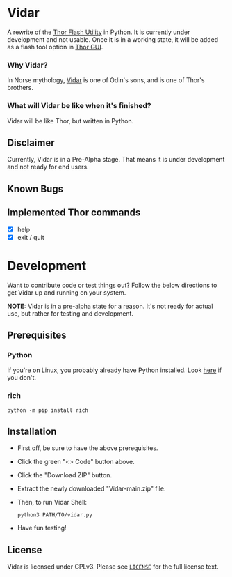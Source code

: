 # Vidar

A rewrite of the [Thor Flash Utility](https://github.com/Samsung-Loki/Thor) in Python. It is currently under development and not usable. Once it is in a working state, it will be added as a flash tool option in [Thor GUI](https://github.com/ethical-haquer/Thor_GUI).

### Why Vidar?

In Norse mythology, [Vidar](https://en.wikipedia.org/wiki/V%C3%AD%C3%B0arr) is one of Odin's sons, and is one of Thor's brothers.

### What will Vidar be like when it's finished?

Vidar will be like Thor, but written in Python.

## Disclaimer

Currently, Vidar is in a Pre-Alpha stage. That means it is under development and not ready for end users.

## Known Bugs


## Implemented Thor commands

- [x] help
- [x] exit / quit

# Development
Want to contribute code or test things out? Follow the below directions to get Vidar up and running on your system.

**NOTE:** Vidar is in a pre-alpha state for a reason. It's not ready for actual use, but rather for testing and development.

## Prerequisites

### Python

If you're on Linux, you probably already have Python installed. Look [here](https://wiki.python.org/moin/BeginnersGuide/Download) if you don't.

### rich

```
python -m pip install rich
```

## Installation
+ First off, be sure to have the above prerequisites.
+ Click the green "<> Code" button above.
+ Click the "Download ZIP" button.
+ Extract the newly downloaded "Vidar-main.zip" file.
+ Then, to run Vidar Shell:
  
  ```
  python3 PATH/TO/vidar.py
  ```
  
+ Have fun testing!

## License

Vidar is licensed under GPLv3. Please see [`LICENSE`](./LICENSE) for the full license text.




